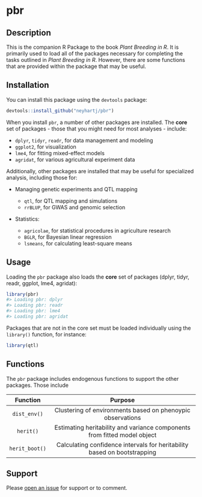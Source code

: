 
<!-- README.md is generated from README.Rmd. Please edit that file -->
pbr
===

Description
-----------

This is the companion R Package to the book *Plant Breeding in R*. It is primarily used to load all of the packages necessary for completing the tasks outlined in *Plant Breeding in R*. However, there are some functions that are provided within the package that may be useful.

Installation
------------

You can install this package using the `devtools` package:

``` r
devtools::install_github("neyhartj/pbr")
```

When you install `pbr`, a number of other packages are installed. The **core** set of packages - those that you might need for most analyses - include:

-   `dplyr`, `tidyr`, `readr`, for data management and modeling
-   `ggplot2`, for visualization
-   `lme4`, for fitting mixed-effect models
-   `agridat`, for various agricultural experiment data

Additionally, other packages are installed that may be useful for specialized analysis, including those for:

-   Managing genetic experiments and QTL mapping

    -   `qtl`, for QTL mapping and simulations
    -   `rrBLUP`, for GWAS and genomic selection

-   Statistics:

    -   `agricolae`, for statistical procedures in agriculture research
    -   `BGLR`, for Bayesian linear regression
    -   `lsmeans`, for calculating least-square means

Usage
-----

Loading the `pbr` package also loads the **core** set of packages (dplyr, tidyr, readr, ggplot, lme4, agridat):

``` r
library(pbr)
#> Loading pbr: dplyr
#> Loading pbr: readr
#> Loading pbr: lme4
#> Loading pbr: agridat
```

Packages that are not in the core set must be loaded individually using the `library()` function, for instance:

``` r
library(qtl)
```

Functions
---------

The `pbr` package includes endogenous functions to support the other packages. Those include

|    Function    |                                  Purpose                                 |
|:--------------:|:------------------------------------------------------------------------:|
|  `dist_env()`  |        Clustering of environments based on phenoypic observations        |
|    `herit()`   | Estimating heritability and variance components from fitted model object |
| `herit_boot()` | Calculating confidence intervals for heritability based on bootstrapping |

Support
-------

Please [open an issue](https://github.com/neyhartj/pbr/issues/new) for support or to comment.
